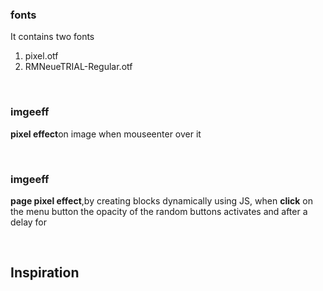 <h3>fonts</h3>
<p>It contains two fonts 
   <ol>
     <li>pixel.otf</li>
     <li>RMNeueTRIAL-Regular.otf</li>
   </ol>
</p>
<br>
<h3>imgeeff</h3>
<p> 
   <strong>pixel effect</strong>on image when mouseenter over it
</p>
<br>
<h3>imgeeff</h3>
<p> 
   <strong>page pixel effect</strong>,by creating blocks dynamically using JS, when <strong>click</strong> on the menu button the opacity of the random buttons activates and after a delay for  
</p>
<br>
<h2>Inspiration</h2>
<a href="https://www.vrtlworld.io">
